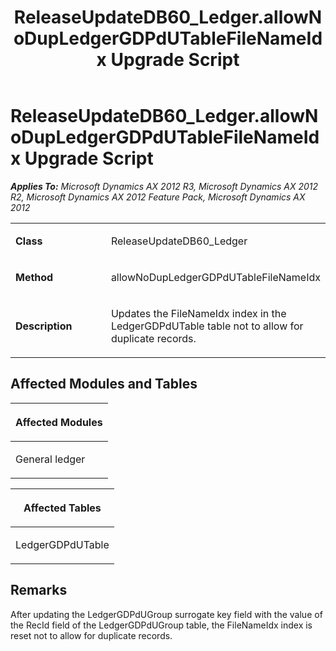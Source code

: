 ﻿---
title: ReleaseUpdateDB60_Ledger.allowNoDupLedgerGDPdUTableFileNameIdx Upgrade Script
TOCTitle: ReleaseUpdateDB60_Ledger.allowNoDupLedgerGDPdUTableFileNameIdx Upgrade Script
ms:assetid: dbf95642-7c6f-6009-ff6c-2ff5ac395c34
ms:mtpsurl: https://msdn.microsoft.com/en-us/library/JJ737203(v=AX.60)
ms:contentKeyID: 49711645
ms.date: 05/18/2015
mtps_version: v=AX.60
---

# ReleaseUpdateDB60\_Ledger.allowNoDupLedgerGDPdUTableFileNameIdx Upgrade Script 


_**Applies To:** Microsoft Dynamics AX 2012 R3, Microsoft Dynamics AX 2012 R2, Microsoft Dynamics AX 2012 Feature Pack, Microsoft Dynamics AX 2012_

<table>
<colgroup>
<col style="width: 50%" />
<col style="width: 50%" />
</colgroup>
<tbody>
<tr class="odd">
<td><p><strong>Class</strong></p></td>
<td><p>ReleaseUpdateDB60_Ledger</p></td>
</tr>
<tr class="even">
<td><p><strong>Method</strong></p></td>
<td><p>allowNoDupLedgerGDPdUTableFileNameIdx</p></td>
</tr>
<tr class="odd">
<td><p><strong>Description</strong></p></td>
<td><p>Updates the FileNameIdx index in the LedgerGDPdUTable table not to allow for duplicate records.</p></td>
</tr>
</tbody>
</table>


## Affected Modules and Tables

<table>
<colgroup>
<col style="width: 100%" />
</colgroup>
<thead>
<tr class="header">
<th><p>Affected Modules</p></th>
</tr>
</thead>
<tbody>
<tr class="odd">
<td><p>General ledger</p></td>
</tr>
</tbody>
</table>


<table>
<colgroup>
<col style="width: 100%" />
</colgroup>
<thead>
<tr class="header">
<th><p>Affected Tables</p></th>
</tr>
</thead>
<tbody>
<tr class="odd">
<td><p>LedgerGDPdUTable</p></td>
</tr>
</tbody>
</table>


## Remarks

After updating the LedgerGDPdUGroup surrogate key field with the value of the RecId field of the LedgerGDPdUGroup table, the FileNameIdx index is reset not to allow for duplicate records.

  


